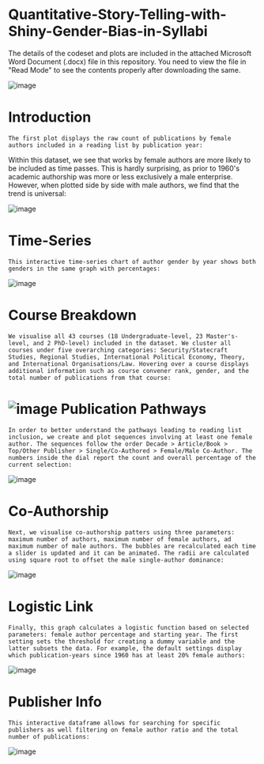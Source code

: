 # Quantitative-Story-Telling-with-Shiny-Gender-Bias-in-Syllabi

The details of the codeset and plots are included in the attached Microsoft Word Document (.docx) file in this repository. 
You need to view the file in "Read Mode" to see the contents properly after downloading the same.

![image](https://user-images.githubusercontent.com/26252963/147923524-f046a925-0173-4f23-b6a7-7213a4c3167c.png)


Introduction
==================

    The first plot displays the raw count of publications by female authors included in a reading list by publication year:

Within this dataset, we see that works by female authors are more likely to be included as time passes. This is hardly surprising, as prior to 1960's academic authorship was more or less exclusively a male enterprise. However, when plotted side by side with male authors, we find that the trend is universal:

![image](https://user-images.githubusercontent.com/26252963/147923497-555323f1-39ee-45b6-9985-a7f51095d891.png)



Time-Series
================
    This interactive time-series chart of author gender by year shows both genders in the same graph with percentages:
    
  ![image](https://user-images.githubusercontent.com/26252963/147923798-7e7f2429-4f88-47c9-a268-cd35743f4383.png)

    


Course Breakdown
===================
    We visualise all 43 courses (18 Undergraduate-level, 23 Master's-level, and 2 PhD-level) included in the dataset. We cluster all courses under five overarching categories: Security/Statecraft Studies, Regional Studies, International Political Economy, Theory, and International Organisations/Law. Hovering over a course displays additional information such as course convener rank, gender, and the total number of publications from that course:
    
 ![image](https://user-images.githubusercontent.com/26252963/147923744-03c1a0e7-1665-43e5-a795-0dbc202a442f.png)
Publication Pathways
=======================
    In order to better understand the pathways leading to reading list inclusion, we create and plot sequences involving at least one female author. The sequences follow the order Decade > Article/Book > Top/Other Publisher > Single/Co-Authored > Female/Male Co-Author. The numbers inside the dial report the count and overall percentage of the current selection:
    
   ![image](https://user-images.githubusercontent.com/26252963/147923861-5a325ac3-085c-4116-ab97-14b72eec68ce.png)



Co-Authorship
================
    Next, we visualise co-authorship patters using three parameters: maximum number of authors, maximum number of female authors, ad maximum number of male authors. The bubbles are recalculated each time a slider is updated and it can be animated. The radii are calculated using square root to offset the male single-author dominance:
    
  ![image](https://user-images.githubusercontent.com/26252963/147923916-95c169f3-16d5-4a3e-853b-43c71b503dfe.png)



Logistic Link
================
    Finally, this graph calculates a logistic function based on selected parameters: female author percentage and starting year. The first setting sets the threshold for creating a dummy variable and the latter subsets the data. For example, the default settings display which publication-years since 1960 has at least 20% female authors:
    
 ![image](https://user-images.githubusercontent.com/26252963/147923985-48d95d31-f730-4f2f-8e7f-a0aee98d35a9.png)



Publisher Info
===============
    This interactive dataframe allows for searching for specific publishers as well filtering on female author ratio and the total number of publications:
![image](https://user-images.githubusercontent.com/26252963/147923275-00edaf8a-cd05-4262-9018-0f8fc1377cd2.png)

